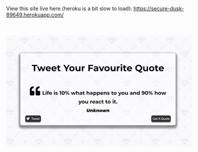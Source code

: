 View this site live here (heroku is a bit slow to load): https://secure-dusk-89649.herokuapp.com/ <br/><br/><br/>


![Screenshot](https://github.com/nguyen-graykhoa/Tweet-A-Quote/blob/Main/Tweet-a-quote.JPG)